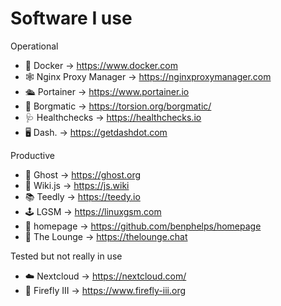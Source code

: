 # Software I use

Operational

- 🐳 Docker → https://www.docker.com
- 🕸️ Nginx Proxy Manager → https://nginxproxymanager.com
- 🛳️ Portainer → https://www.portainer.io
- 👾 Borgmatic → https://torsion.org/borgmatic/
- 🩺 Healthchecks → https://healthchecks.io
- 🖥️ Dash. → https://getdashdot.com

Productive

- 📓 Ghost → https://ghost.org
- 📒 Wiki.js → https://js.wiki
- 📚 Teedly → https://teedy.io
- 🕹️ LGSM → https://linuxgsm.com
- 🛫 homepage → https://github.com/benphelps/homepage
- 💬 The Lounge → https://thelounge.chat

Tested but not really in use

- ☁️ Nextcloud → https://nextcloud.com/
- 💸 Firefly III → https://www.firefly-iii.org
